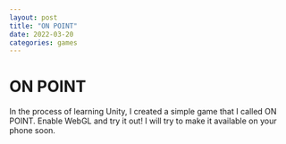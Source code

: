 ```yaml
---
layout: post
title: "ON POINT"
date: 2022-03-20 
categories: games
---
```



# ON POINT

In the process of learning Unity, I created a simple game that I called ON POINT. Enable WebGL and try it out! 
I will try to make it available on your phone soon.
